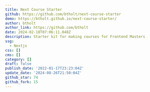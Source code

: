 ```yaml
---
title: Next Course Starter
github: https://github.com/btholt/next-course-starter
demo: https://btholt.github.io/next-course-starter/
author: btholt
author_link: https://github.com/btholt
date: 2024-02-18T07:06:11.048Z
description: Starter kit for making courses for Frontend Masters
ssg:
  - Nextjs
css: []
cms: []
category: []
draft: false
publish_date: '2022-01-17T23:23:04Z'
update_date: '2024-08-26T21:50:04Z'
github_star: 74
github_fork: 15
---
```

